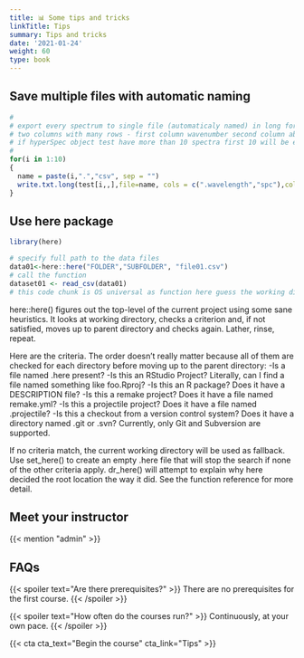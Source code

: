 ```yaml
---
title: 📊 Some tips and tricks
linkTitle: Tips
summary: Tips and tricks
date: '2021-01-24'
weight: 60
type: book
---
```



## Save multiple files with automatic naming

```r
#
# export every spectrum to single file (automaticaly named) in long format 
# two columns with many rows - first column wavenumber second column absorbance no headers
# if hyperSpec object test have more than 10 spectra first 10 will be exported
#
for(i in 1:10)
{ 
  name = paste(i,".","csv", sep = "")
  write.txt.long(test[i,,],file=name, cols = c(".wavelength","spc"),col.names =FALSE)
}
```


## Use here package

```r
library(here)

# specify full path to the data files
data01<-here::here("FOLDER","SUBFOLDER", "file01.csv")
# call the function
dataset01 <- read_csv(data01)
# this code chunk is OS universal as function here guess the working directory b
```

here::here() figures out the top-level of the current project using some sane heuristics. It looks at working directory, checks a criterion and, if not satisfied, moves up to parent directory and checks again. Lather, rinse, repeat.

Here are the criteria. The order doesn’t really matter because all of them are checked for each directory before moving up to the parent directory:
    -Is a file named .here present?
    -Is this an RStudio Project? Literally, can I find a file named something like foo.Rproj?
    -Is this an R package? Does it have a DESCRIPTION file?
    -Is this a remake project? Does it have a file named remake.yml?
    -Is this a projectile project? Does it have a file named .projectile?
    -Is this a checkout from a version control system? Does it have a directory named .git or .svn? Currently, only Git and Subversion are supported.

If no criteria match, the current working directory will be used as fallback. Use set_here() to create an empty .here file that will stop the search if none of the other criteria apply. dr_here() will attempt to explain why here decided the root location the way it did. See the function reference for more detail.


## Meet your instructor

{{< mention "admin" >}}

## FAQs

{{< spoiler text="Are there prerequisites?" >}}
There are no prerequisites for the first course.
{{< /spoiler >}}

{{< spoiler text="How often do the courses run?" >}}
Continuously, at your own pace.
{{< /spoiler >}}

{{< cta cta_text="Begin the course" cta_link="Tips" >}}


